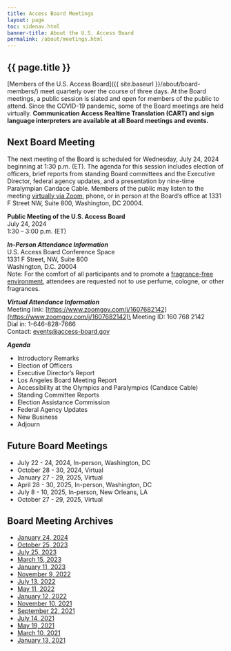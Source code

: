 ```yaml
---
title: Access Board Meetings
layout: page
toc: sidenav.html
banner-title: About the U.S. Access Board
permalink: /about/meetings.html
---
```


## {{ page.title }}

[Members of the U.S. Access Board]({{ site.baseurl }}/about/board-members/) meet quarterly over the course of three days. At the Board meetings, a public session is slated and open for members of the public to attend. Since the COVID-19 pandemic, some of the Board meetings are held virtually. **Communication Access Realtime Translation (CART) and sign language interpreters are available at all Board meetings and events.** 

## Next Board Meeting

The next meeting of the Board is scheduled for Wednesday, July 24, 2024 beginning at 1:30 p.m. (ET). The agenda for this session includes election of officers, brief reports from standing Board committees and the Executive Director, federal agency updates, and a presentation by nine-time Paralympian Candace Cable. Members of the public may listen to the meeting [virtually via Zoom](https://www.zoomgov.com/j/1607682142), phone, or in person at the Board’s office at 1331 F Street NW, Suite 800, Washington, DC 20004.

**Public Meeting of the U.S. Access Board**\
July 24, 2024\
1:30 – 3:00 p.m. (ET)

***In-Person Attendance Information***\
U.S. Access Board Conference Space\
1331 F Street, NW, Suite 800\
Washington, D.C. 20004\
Note: For the comfort of all participants and to promote a [fragrance-free environment](https://www.access-board.gov/about/policy/ffe.html), attendees are requested not to use perfume, cologne, or other fragrances.

***Virtual Attendance Information***\
Meeting link: [https://www.zoomgov.com/j/1607682142](https://www.zoomgov.com/j/1607682142)\
Meeting ID: 160 768 2142\
Dial in: 1-646-828-7666\
Contact: [events@access-board.gov](mailto:events@access-board.gov)

***Agenda***
- Introductory Remarks
- Election of Officers
- Executive Director’s Report
- Los Angeles Board Meeting Report
- Accessibility at the Olympics and Paralympics (Candace Cable)
- Standing Committee Reports
- Election Assistance Commission
- Federal Agency Updates
- New Business
- Adjourn

## Future Board Meetings

- July 22 - 24, 2024, In-person, Washington, DC
- October 28 - 30, 2024, Virtual
- January 27 - 29, 2025, Virtual
- April 28 - 30, 2025, In-person, Washington, DC
- July 8 - 10, 2025, In-person, New Orleans, LA
- October 27 - 29, 2025, Virtual

## Board Meeting Archives

- [January 24, 2024](https://www.youtube.com/watch?v=5xIJzszOph0&t=1017s)
- [October 25, 2023](https://www.youtube.com/live/PTtRpkkejVg?si=anILhaJz1-tmkjgW&t=95)
- [July 25, 2023](https://www.youtube.com/embed/LUgAv8c_HzY)
- [March 15, 2023](https://www.youtube.com/watch?v=Hd619gImSQY) 
- [January 11, 2023](https://www.youtube.com/watch?v=SjPeYA4Lfi8)
- [November 9, 2022](https://www.youtube.com/watch?v=kL4IKkiOLHA)
- [July 13, 2022](https://www.youtube.com/watch?v=Mth5VLrWkr0)
- [May 11, 2022](https://www.youtube.com/watch?v=YEzOVtpOGaY)
- [January 12, 2022](https://www.youtube.com/watch?v=gJAbbPOILCg)
- [November 10, 2021](https://www.youtube.com/watch?v=mDKLJurVTcY)
- [September 22, 2021](https://www.youtube.com/watch?v=VBJBi-DQRRk)
- [July 14, 2021](https://www.youtube.com/watch?v=078ZOzcZaSs)
- [May 19, 2021](https://www.youtube.com/watch?v=-0YkBZZEoss)
- [March 10, 2021](https://www.youtube.com/watch?v=xI1j1V1SyjE)
- [January 13, 2021](https://www.youtube.com/watch?v=rR9RfhvM2sU&t=859s)
